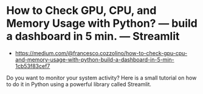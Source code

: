 # How to Check GPU, CPU, and Memory Usage with Python? — build a dashboard in 5 min. — Streamlit
- https://medium.com/@francesco.cozzolino/how-to-check-gpu-cpu-and-memory-usage-with-python-build-a-dashboard-in-5-min-1cb53f83cef7

Do you want to monitor your system activity? Here is a small tutorial on how to do it in Python using a powerful library called Streamlit. 
